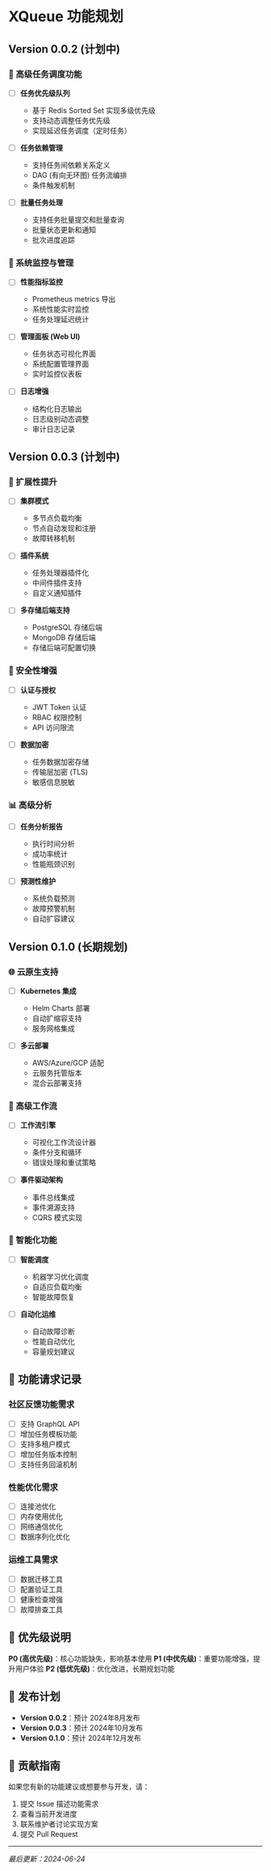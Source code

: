 # XQueue 功能规划

## Version 0.0.2 (计划中)

### 🎯 高级任务调度功能
- [ ] **任务优先级队列**
  - 基于 Redis Sorted Set 实现多级优先级
  - 支持动态调整任务优先级
  - 实现延迟任务调度（定时任务）

- [ ] **任务依赖管理**
  - 支持任务间依赖关系定义
  - DAG (有向无环图) 任务流编排
  - 条件触发机制

- [ ] **批量任务处理**
  - 支持任务批量提交和批量查询
  - 批量状态更新和通知
  - 批次进度追踪

### 🔧 系统监控与管理
- [ ] **性能指标监控**
  - Prometheus metrics 导出
  - 系统性能实时监控
  - 任务处理延迟统计

- [ ] **管理面板 (Web UI)**
  - 任务状态可视化界面
  - 系统配置管理界面
  - 实时监控仪表板

- [ ] **日志增强**
  - 结构化日志输出
  - 日志级别动态调整
  - 审计日志记录

## Version 0.0.3 (计划中)

### 🚀 扩展性提升
- [ ] **集群模式**
  - 多节点负载均衡
  - 节点自动发现和注册
  - 故障转移机制

- [ ] **插件系统**
  - 任务处理器插件化
  - 中间件插件支持
  - 自定义通知插件

- [ ] **多存储后端支持**
  - PostgreSQL 存储后端
  - MongoDB 存储后端
  - 存储后端可配置切换

### 🔐 安全性增强
- [ ] **认证与授权**
  - JWT Token 认证
  - RBAC 权限控制
  - API 访问限流

- [ ] **数据加密**
  - 任务数据加密存储
  - 传输层加密 (TLS)
  - 敏感信息脱敏

### 📊 高级分析
- [ ] **任务分析报告**
  - 执行时间分析
  - 成功率统计
  - 性能瓶颈识别

- [ ] **预测性维护**
  - 系统负载预测
  - 故障预警机制
  - 自动扩容建议

## Version 0.1.0 (长期规划)

### 🌐 云原生支持
- [ ] **Kubernetes 集成**
  - Helm Charts 部署
  - 自动扩缩容支持
  - 服务网格集成

- [ ] **多云部署**
  - AWS/Azure/GCP 适配
  - 云服务托管版本
  - 混合云部署支持

### 🔄 高级工作流
- [ ] **工作流引擎**
  - 可视化工作流设计器
  - 条件分支和循环
  - 错误处理和重试策略

- [ ] **事件驱动架构**
  - 事件总线集成
  - 事件溯源支持
  - CQRS 模式实现

### 🧠 智能化功能
- [ ] **智能调度**
  - 机器学习优化调度
  - 自适应负载均衡
  - 智能故障恢复

- [ ] **自动化运维**
  - 自动故障诊断
  - 性能自动优化
  - 容量规划建议

## 📝 功能请求记录

### 社区反馈功能需求
- [ ] 支持 GraphQL API
- [ ] 增加任务模板功能
- [ ] 支持多租户模式
- [ ] 增加任务版本控制
- [ ] 支持任务回滚机制

### 性能优化需求
- [ ] 连接池优化
- [ ] 内存使用优化
- [ ] 网络通信优化
- [ ] 数据序列化优化

### 运维工具需求
- [ ] 数据迁移工具
- [ ] 配置验证工具
- [ ] 健康检查增强
- [ ] 故障排查工具

## 🎯 优先级说明

**P0 (高优先级)**：核心功能缺失，影响基本使用
**P1 (中优先级)**：重要功能增强，提升用户体验
**P2 (低优先级)**：优化改进，长期规划功能

## 📅 发布计划

- **Version 0.0.2**：预计 2024年8月发布
- **Version 0.0.3**：预计 2024年10月发布
- **Version 0.1.0**：预计 2024年12月发布

## 🤝 贡献指南

如果您有新的功能建议或想要参与开发，请：

1. 提交 Issue 描述功能需求
2. 查看当前开发进度
3. 联系维护者讨论实现方案
4. 提交 Pull Request

---

*最后更新：2024-06-24* 